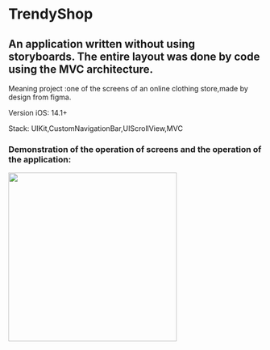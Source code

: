 # TrendyShop

## An application written without using storyboards. The entire layout was done by code using the MVC architecture.

Meaning project :one of the screens of an online clothing store,made by design from figma.

Version iOS: 14.1+

Stack: UIKit,CustomNavigationBar,UIScrollView,MVC

### Demonstration of the operation of screens and the operation of the application:

<img width="334" src="https://user-images.githubusercontent.com/110721351/213438261-1feaee13-8d55-445f-90bc-dd5497f69f7c.gif">



